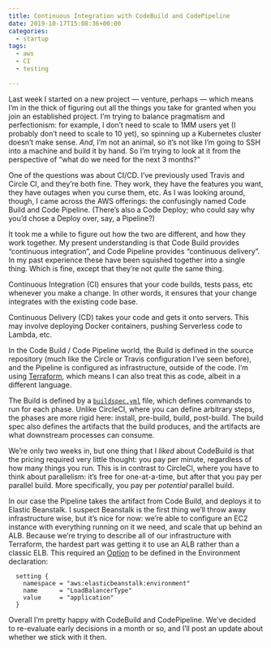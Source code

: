 ```yaml
---
title: Continuous Integration with CodeBuild and CodePipeline
date: 2019-10-17T15:08:36+00:00
categories:
  - startup
tags:
  - aws
  - CI
  - testing

---
```

Last week I started on a new project &#8212; venture, perhaps &#8212; which means I&#8217;m in the thick of figuring out all the things you take for granted when you join an established project. I&#8217;m trying to balance pragmatism and perfectionism: for example, I don&#8217;t need to scale to 1MM users yet (I probably don&#8217;t need to scale to 10 yet), so spinning up a Kubernetes cluster doesn&#8217;t make sense. _And_, I&#8217;m not an animal, so it&#8217;s not like I&#8217;m going to SSH into a machine and build it by hand. So I&#8217;m trying to look at it from the perspective of &#8220;what do we need for the next 3 months?&#8221;

One of the questions was about CI/CD. I&#8217;ve previously used Travis and Circle CI, and they&#8217;re both fine. They work, they have the features you want, they have outages when you curse them, etc. As I was looking around, though, I came across the AWS offerings: the confusingly named Code Build and Code Pipeline. (There&#8217;s also a Code Deploy; who could say why you&#8217;d chose a Deploy over, say, a Pipeline?)

It took me a while to figure out how the two are different, and how they work together. My present understanding is that Code Build provides &#8220;continuous integration&#8221;, and Code Pipeline provides &#8220;continuous delivery&#8221;. In my past experience these have been squished together into a single thing. Which is fine, except that they&#8217;re not _quite_ the same thing.

Continuous Integration (CI) ensures that your code builds, tests pass, etc whenever you make a change. In other words, it ensures that your change integrates with the existing code base.

Continuous Delivery (CD) takes your code and gets it onto servers. This may involve deploying Docker containers, pushing Serverless code to Lambda, etc.

In the Code Build / Code Pipeline world, the Build is defined in the source repository (much like the Circle or Travis configuration I&#8217;ve seen before), and the Pipeline is configured as infrastructure, outside of the code. I&#8217;m using [Terraform][1], which means I can also treat this as code, albeit in a different language.

The Build is defined by a [`buildspec.yml`][2] file, which defines commands to run for each phase. Unlike CircleCI, where you can define arbitrary steps, the phases are more rigid here: install, pre-build, build, post-build. The build spec also defines the artifacts that the build produces, and the artifacts are what downstream processes can consume.

We&#8217;re only two weeks in, but one thing that I _liked_ about CodeBuild is that the pricing required very little thought: you pay per minute, regardless of how many things you run. This is in contrast to CircleCI, where you have to think about parallelism: it&#8217;s free for one-at-a-time, but after that you pay per parallel build. More specifically, you pay per _potential_ parallel build.

In our case the Pipeline takes the artifact from Code Build, and deploys it to Elastic Beanstalk. I suspect Beanstalk is the first thing we&#8217;ll throw away infrastructure wise, but it&#8217;s nice for now: we&#8217;re able to configure an EC2 instance with everything running on it we need, and scale that up behind an ALB. Because we&#8217;re trying to describe all of our infrastructure with Terraform, the hardest part was getting it to use an ALB rather than a classic ELB. This required an [Option][3] to be defined in the Environment declaration:

```
  setting {
    namespace = "aws:elasticbeanstalk:environment"
    name      = "LoadBalancerType"
    value     = "application"
  }
```

Overall I&#8217;m pretty happy with CodeBuild and CodePipeline. We&#8217;ve decided to re-evaluate early decisions in a month or so, and I&#8217;ll post an update about whether we stick with it then.

 [1]: https://terraform.io
 [2]: https://docs.aws.amazon.com/codebuild/latest/userguide/build-spec-ref.html
 [3]: https://docs.aws.amazon.com/elasticbeanstalk/latest/dg/command-options-general.html